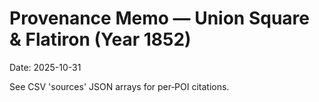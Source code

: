 # Provenance Memo — Union Square & Flatiron (Year 1852)
Date: 2025-10-31

See CSV 'sources' JSON arrays for per‑POI citations.
